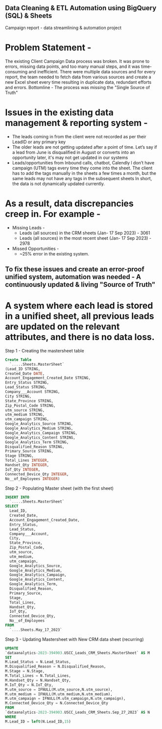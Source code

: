 ## Data Cleaning & ETL Automation using BigQuery (SQL) & Sheets
Campaign report - data streamlining &amp; automation project 
# Problem Statement - 
The existing Client Campaign Data process was broken. It was prone to errors, missing data points, and too many manual steps, and it was time-consuming and inefficient. There were multiple data sources and for every report, the team needed to fetch data from various sources and create a new Excel sheet every time resulting in duplicate data, redundant efforts and errors. Bottomline - The process was missing the "Single Source of Truth"

# Issues in the existing data management & reporting system - 
- The leads coming in from the client were not recorded as per their LeadID or any primary key
- The older leads are not getting updated after a point of time. Let’s say if a lead from June is disqualified in August or converts into an opportunity later, it's may not get updated in our systems
- Leads/opportunities from Inbound calls, chatbot, Calendly l don’t have campaign (UTM) tags every time they come into the sheet. The client has to add the tags manually in the sheets a few times a month, but the same leads may not have any tags in the subsequent sheets
In short, the data is not dynamically updated currently.

# As a result, data discrepancies creep in. For example - 

- Missing Leads -
  - Leads (all sources) in the CRM sheets (Jan- 17 Sep 2023) - 3061
  - Leads (all sources) in the most recent sheet (Jan- 17 Sep 2023)  - 2978
- Missed Opportunities -
  - ~25% error in the existing system.

## To fix these issues and create an error-proof unified system, automation was needed - A continuously updated & living "Source of Truth"
# A system where each lead is stored in a unified sheet, all previous leads are updated on the relevant attributes, and there is no data loss.

Step 1 - Creating the mastersheet table
```sql
Create Table
  `.....Sheets.MasterSheet`
(Lead_ID STRING,
Created_Date DATE,
Account_Engagement_Created_Date STRING,
Entry_Status STRING,
Lead_Status STRING,
Company___Account STRING,
City STRING,
State_Province STRING,
Zip_Postal_Code STRING,
utm_source STRING,
utm_medium STRING,
utm_campaign STRING,
Google_Analytics_Source STRING,
Google_Analytics_Medium STRING,
Google_Analytics_Campaign STRING,
Google_Analytics_Content STRING,
Google_Analytics_Term STRING,
Disqualified_Reason STRING,
Primary_Source STRING,
Stage STRING,
Total_Lines INTEGER,
Handset_Qty INTEGER,
IoT_Qty INTEGER,
Connected_Device_Qty INTEGER,
No__of_Employees INTEGER)
```
  

Step 2 - Populating Master sheet (with the first sheet)

```sql
INSERT INTO
  `.....Sheets.MasterSheet`
SELECT
  Lead_ID,
  Created_Date,
  Account_Engagement_Created_Date,
  Entry_Status,
  Lead_Status,
  Company___Account,
  City,
  State_Province,
  Zip_Postal_Code,
  utm_source,
  utm_medium,
  utm_campaign,
  Google_Analytics_Source,
  Google_Analytics_Medium,
  Google_Analytics_Campaign,
  Google_Analytics_Content,
  Google_Analytics_Term,
  Disqualified_Reason,
  Primary_Source,
  Stage,
  Total_Lines,
  Handset_Qty,
  IoT_Qty,
  Connected_Device_Qty,
  No__of_Employees
FROM
  `....Sheets.May_17_2023`
```

Step 3 - Updating Mastersheet with New CRM data sheet (recurring)

```sql
UPDATE
`dataanalytics-2023-394903.USCC_Leads_CRM_Sheets.MasterSheet` AS M
SET
M.Lead_Status = N.Lead_Status,
M.Disqualified_Reason = N.Disqualified_Reason,
M.Stage = N.Stage,
M.Total_Lines = N.Total_Lines,
M.Handset_Qty = N.Handset_Qty,
M.IoT_Qty = N.IoT_Qty,
M.utm_source = IFNULL(M.utm_source,N.utm_source),
M.utm_medium = IFNULL(M.utm_medium,N.utm_medium),
M.utm_campaign = IFNULL(M.utm_campaign,N.utm_campaign),
M.Connected_Device_Qty = N.Connected_Device_Qty
FROM
`dataanalytics-2023-394903.USCC_Leads_CRM_Sheets.Sep_27_2023` AS N
WHERE
M.Lead_ID = left(N.Lead_ID,15)
```
